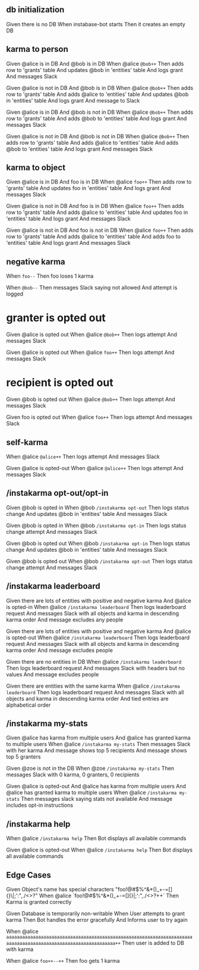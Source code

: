 ## db initialization

Given there is no DB
When instabase-bot starts
Then it creates an empty DB


## karma to person

Given @alice is in DB
And @bob is in DB
When @alice `@bob++`
Then adds row to 'grants' table
And updates @bob in 'entities' table
And logs grant
And messages Slack

Given @alice is not in DB
And @bob is in DB
When @alice `@bob++`
Then adds row to 'grants' table
And adds @alice to 'entities' table
And updates @bob in 'entities' table
And logs grant
And message to Slack

Given @alice is in DB
And @bob is not in DB
When @alice `@bob++`
Then adds row to 'grants' table
And adds @bob to 'entities' table
And logs grant
And messages Slack

Given @alice is not in DB
And @bob is not in DB
When @alice `@bob++`
Then adds row to 'grants' table
And adds @alice to 'entities' table
And adds @bob to 'entities' table
And logs grant
And messages Slack


## karma to object

Given @alice is in DB
And foo is in DB
When @alice `foo++`
Then adds row to 'grants' table
And updates foo in 'entities' table
And logs grant
And messages Slack

Given @alice is not in DB
And foo is in DB
When @alice `foo++`
Then adds row to 'grants' table
And adds @alice to 'entities' table
And updates foo in 'entities' table
And logs grant
And messages Slack

Given @alice is not in DB
And foo is not in DB
When @alice `foo++`
Then adds row to 'grants' table
And adds @alice to 'entities' table
And adds foo to 'entities' table
And logs grant
And messages Slack


## negative karma

When `foo--`
Then foo loses 1 karma

When `@bob--`
Then messages Slack saying not allowed
And attempt is logged


# granter is opted out

Given @alice is opted out
When @alice `@bob++`
Then logs attempt
And messages Slack

Given @alice is opted out
When @alice `foo++`
Then logs attempt
And messages Slack


# recipient is opted out

Given @bob is opted out
When @alice `@bob++`
Then logs attempt
And messages Slack

Given foo is opted out
When @alice `foo++`
Then logs attempt
And messages Slack



## self-karma
When @alice `@alice++`
Then logs attempt
And messages Slack

Given @alice is opted-out
When @alice `@alice++`
Then logs attempt
And messages Slack


## /instakarma opt-out/opt-in

Given @bob is opted in
When @bob `/instakarma opt-out`
Then logs status change
And updates @bob in 'entities' table
And messages Slack

Given @bob is opted in
When @bob `/instakarma opt-in`
Then logs status change attempt
And messages Slack

Given @bob is opted out
When @bob `/instakarma opt-in`
Then logs status change
And updates @bob in 'entities' table
And messages Slack

Given @bob is opted out
When @bob `/instakarma opt-out`
Then logs status change attempt
And messages Slack


## /instakarma leaderboard

Given there are lots of entities with positive and negative karma
And @alice is opted-in
When @alice `/instakarma leaderboard`
Then logs leaderboard request
And messages Slack with all objects and karma in descending karma order
And message excludes any people

Given there are lots of entities with positive and negative karma
And @alice is opted-out
When @alice `/instakarma leaderboard`
Then logs leaderboard request
And messages Slack with all objects and karma in descending karma order
And message excludes people

Given there are no entities in DB
When @alice `/instakarma leaderboard`
Then logs leaderboard request
And messages Slack with headers but no values
And message excludes people

Given there are entities with the same karma
When @alice `/instakarma leaderboard`
Then logs leaderboard request
And messages Slack with all objects and karma in descending karma order
And tied entries are alphabetical order


## /instakarma my-stats

Given @alice has karma from multiple users
And @alice has granted karma to multiple users
When @alice `/instakarma my-stats`
Then messages Slack with her karma
And message shows top 5 recipients
And message shows top 5 granters

Given @zoe is not in the DB
When @zoe `/instakarma my-stats`
Then messages Slack with 0 karma, 0 granters, 0 recipients

Given @alice is opted-out
And @alice has karma from multiple users
And @alice has granted karma to multiple users
When @alice `/instakarma my-stats`
Then messages slack saying stats not available
And message includes opt-in instructions


## /instakarma help

When @alice `/instakarma help`
Then Bot displays all available commands

Given @alice is opted-out
When @alice `/instakarma help`
Then Bot displays all available commands


## Edge Cases

Given Object's name has special characters "foo!@#$%^&*()_+-=[]{}\|;':",./<>?"
When @alice `foo!@#$%^&*()_+-=[]{}\|;':",./<>?++`
Then Karma is granted correctly

Given Database is temporarily non-writable
When User attempts to grant karma
Then Bot handles the error gracefully
And Informs user to try again

When @alice `aaaaaaaaaaaaaaaaaaaaaaaaaaaaaaaaaaaaaaaaaaaaaaaaaaaaaaaaaaaaaaaaaaaaaaaaaaaaaaaaaaaaaaaaaaaaaaaaaaaaaaaaaaaaaaa++`
Then user is added to DB with karma

When @alice `foo++--++`
Then foo gets 1 karma
